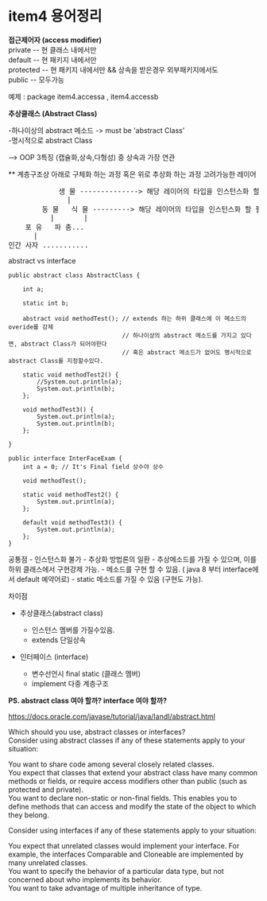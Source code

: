 # item4 용어정리

**접근제어자 (access modifier)**  
private -- 현 클래스 내에서만  
default -- 현 패키지 내에서만   
protected -- 현 패키지 내에서만 && 상속을 받은경우 외부패키지에서도  
public -- 모두가능  

예제 : package item4.accessa , item4.accessb


**추상클래스 (Abstract Class)**

-하나이상의 abstract 메소드 -> must be 'abstract Class'  
-명시적으로 abstract Class  

--> OOP 3특징 (캡슐화,상속,다형성) 중 상속과 가장 연관  

** 계층구조상 아래로 구체화 하는 과정 혹은 위로 추상화 하는 과정 고려가능한 레이어 
<pre>
			생 물 --------------> 해당 레이어의 타입을 인스턴스화 할 필요가 있는가.  
			  |  
		동 물   식 물 ---------> 해당 레이어의 타입을 인스턴스화 할 필요가 있는가.  
		  |       |  
	포 유   파 충...	  	
	  |  
인간 사자 ...........  
</pre> 

abstract vs interface 

	public abstract class AbstractClass {
	
		int a;
	
		static int b;
	
		abstract void methodTest(); // extends 하는 하위 클래스에 이 메소드의 overide를 강제
									// 하나이상의 abstract 메소드를 가지고 있다면, abstract Class가 되어야한다
									// 혹은 abstract 메소드가 없어도 명시적으로 abstract Class를 지정할수있다.
		
		static void methodTest2() {
			//System.out.println(a);
			System.out.println(b);
		};
		
		void methodTest3() {
			System.out.println(a);
			System.out.println(b);
		};
	
	}
	
	public interface InterFaceExam {
		int a = 0; // It's Final field 상수야 상수
	
		void methodTest();
	
		static void methodTest2() {
			System.out.println(a);
		};
	
		default void methodTest3() {
			System.out.println(a);
		};
	}

공통점 
	- 인스턴스화 불가
	- 추상화 방법론의 일환
	- 추상메소드를 가질 수 있으며, 이를 하위 클래스에서 구현강제 가능.
	- 메소드를 구현 할 수 있음. ( java 8 부터 interface에서 default 예약어로)
	- static 메소드를 가질 수 있음 (구현도 가능).
	
	
차이점
	
* 추상클래스(abstract class)
	- 인스턴스 멤버를 가질수있음.
	- extends 단일상속
	
* 인터페이스 (interface)
	- 변수선언시 final static (클래스 멤버)
	- implement 다중 계층구조
		
		
**PS. abstract class 여야 할까? interface 여야 할까?**

https://docs.oracle.com/javase/tutorial/java/IandI/abstract.html 

Which should you use, abstract classes or interfaces?  
Consider using abstract classes if any of these statements apply to your situation:  

You want to share code among several closely related classes.  
You expect that classes that extend your abstract class have many common methods or fields, or require access modifiers other than public (such as protected and private).  
You want to declare non-static or non-final fields. This enables you to define methods that can access and modify the state of the object to which they belong.  


Consider using interfaces if any of these statements apply to your situation:  

You expect that unrelated classes would implement your interface. For example, the interfaces Comparable and Cloneable are implemented by many unrelated classes.  
You want to specify the behavior of a particular data type, but not concerned about who implements its behavior.  
You want to take advantage of multiple inheritance of type.  


